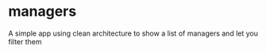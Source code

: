 # managers
A simple app using clean architecture to show a list of managers and let you filter them
